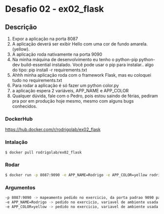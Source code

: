 Desafio 02 - ex02_flask
==============

## Descrição

1) Expor a aplicação na porta 8087
2) A aplicação deverá ser exibir Hello <seu nome> com uma cor de fundo amarela. (yellow).
3) A aplicação roda nativamente na porta 9090
4) Na minha máquina de desenvolvimento eu tenho o python-pip python-dev build-essential instalado. 
Você pode usar o pip para instalar.. algo do tipo: pip install -r requirements.txt
5) Ahhh minha aplicação roda com o framework Flask, mas eu coloquei tudo no requirements.txt
6) Para rodar a aplicação é só fazer um python color.py 
7) a aplicação espera 2 variáveis, APP_NAME e APP_COLOR
8) Qualquer dúvida, fale com o Pedro, pois estou saindo de férias, pediram pra por em produção hoje mesmo, 
mesmo com alguns bugs conhecidos.

### DockerHub
https://hub.docker.com/r/rodrigolab/ex02_flask

### Intalação
```bash
$ docker pull rodrigolab/ex02_flask
```

### Rodar
```bash
$ docker run -p 8087:9090 -e APP_NAME=Rodrigo -e APP_COLOR=yellow rodrigolab/ex02_flask
```

### Argumentos
```bash
-p 8087:9090 -> mapeamento pedido no exercicio, da porta padrao 9090 para a porta 8087.
-e APP_NAME=Rodrigo -> pedido no exercicio, variavel de ambiente usada para exibir o nome no h1 do index
-e APP_COLOR=yellow -> pedido no exercicio, variavel de ambiente usada para exibir uma cor como background do index.
```
